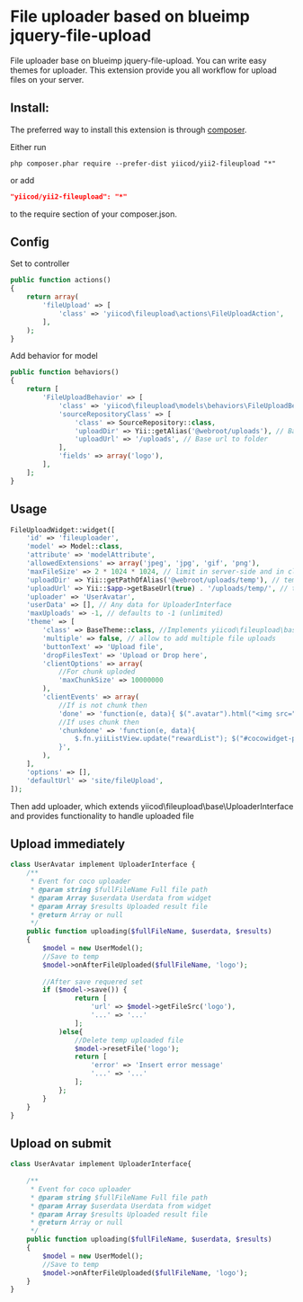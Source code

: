 File uploader based on blueimp jquery-file-upload
================================================

File uploader base on blueimp jquery-file-upload. You can write easy themes for
uploader. This extension provide you all workflow for upload files on your server.


Install:
--------

The preferred way to install this extension is through [composer](http://getcomposer.org/download/).

Either run

```
php composer.phar require --prefer-dist yiicod/yii2-fileupload "*"
```

or add

```json
"yiicod/yii2-fileupload": "*"
```

to the require section of your composer.json.

Config
------

Set to controller
```php
public function actions()
{
    return array(
        'fileUpload' => [
            'class' => 'yiicod\fileupload\actions\FileUploadAction',
        ],
    );
}
```

Add behavior for model
```php
public function behaviors()
{
    return [
        'FileUploadBehavior' => [
            'class' => 'yiicod\fileupload\models\behaviors\FileUploadBehavior',
            'sourceRepositoryClass' => [
                'class' => SourceRepository::class,
                'uploadDir' => Yii::getAlias('@webroot/uploads'), // Base dir for file
                'uploadUrl' => '/uploads', // Base url to folder
            ],
            'fields' => array('logo'),            
        ],
    ];
}
```

Usage
-----
```php
FileUploadWidget::widget([
    'id' => 'fileuploader',
    'model' => Model::class,
    'attribute' => 'modelAttribute',
    'allowedExtensions' => array('jpeg', 'jpg', 'gif', 'png'),
    'maxFileSize' => 2 * 1024 * 1024, // limit in server-side and in client-side 2mb
    'uploadDir' => Yii::getPathOfAlias('@webroot/uploads/temp'), // temp base dir
    'uploadUrl' => Yii::$app->getBaseUrl(true) . '/uploads/temp/', // temp base url
    'uploader' => 'UserAvatar',
    'userData' => [], // Any data for UploaderInterface
    'maxUploads' => -1, // defaults to -1 (unlimited)   
    'theme' => [
        'class' => BaseTheme::class, //Implements yiicod\fileupload\base\ThemeInterface
        'multiple' => false, // allow to add multiple file uploads
        'buttonText' => 'Upload file',
        'dropFilesText' => 'Upload or Drop here',
        'clientOptions' => array(
            //For chunk uploded
            'maxChunkSize' => 10000000
        ),
        'clientEvents' => array(
            //If is not chunk then
            'done' => 'function(e, data){ $(".avatar").html("<img src=" + data.result.files[0].url + " />"); }'
            //If uses chunk then
            'chunkdone' => 'function(e, data){
                $.fn.yiiListView.update("rewardList"); $("#cocowidget-photo .files").html(" "); 
            }',
        ),
    ],
    'options' => [],
    'defaultUrl' => 'site/fileUpload',    
]);
```

Then add uploader, which extends yiicod\fileupload\base\UploaderInterface and provides functionality to handle uploaded file

Upload immediately
------------------
```php
class UserAvatar implement UploaderInterface {
    /**
     * Event for coco uploader
     * @param string $fullFileName Full file path
     * @param Array $userdata Userdata from widget
     * @param Array $results Uploaded result file
     * @return Array or null
     */
    public function uploading($fullFileName, $userdata, $results)
    {  
        $model = new UserModel();
        //Save to temp
        $model->onAfterFileUploaded($fullFileName, 'logo');
    
        //After save requered set
        if ($model->save()) {
                return [
                    'url' => $model->getFileSrc('logo'),        
                    '...' => '...'
                ];
            )else{
                //Delete temp uploaded file
                $model->resetFile('logo');
                return [
                    'error' => 'Insert error message'
                    '...' => '...'
                ];
            };
        }
    }
}
```

Upload on submit
----------------
```php
class UserAvatar implement UploaderInterface{
    
    /**
     * Event for coco uploader
     * @param string $fullFileName Full file path
     * @param Array $userdata Userdata from widget
     * @param Array $results Uploaded result file
     * @return Array or null
     */
    public function uploading($fullFileName, $userdata, $results)
    { 
        $model = new UserModel();
        //Save to temp
        $model->onAfterFileUploaded($fullFileName, 'logo');
    }
}
```
